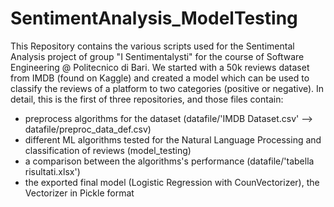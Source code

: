 # SentimentAnalysis_ModelTesting
This Repository contains the various scripts used for the Sentimental Analysis project of group "I Sentimentalysti" for the course of Software Engineering @ Politecnico di Bari. We started with a 50k reviews dataset from IMDB (found on Kaggle) and created a model which can be used to classify the reviews of a platform to two categories (positive or negative). 
In detail, this is the first of three repositories, and those files contain:
- preprocess algorithms for the dataset (datafile/'IMDB Dataset.csv' --> datafile/preproc_data_def.csv)
- different ML algorithms tested for the Natural Language Processing and classification of reviews (model_testing)
- a comparison between the algorithms's performance (datafile/'tabella risultati.xlsx')
- the exported final model (Logistic Regression with CounVectorizer), the Vectorizer in Pickle format
